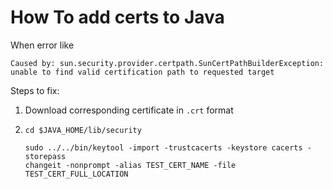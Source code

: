 # How To add certs to Java

When error like
````
Caused by: sun.security.provider.certpath.SunCertPathBuilderException:
unable to find valid certification path to requested target
````

Steps to fix:
1. Download corresponding certificate in `.crt` format
2. ````
   cd $JAVA_HOME/lib/security
   
   sudo ../../bin/keytool -import -trustcacerts -keystore cacerts -storepass
   changeit -nonprompt -alias TEST_CERT_NAME -file TEST_CERT_FULL_LOCATION
   ````